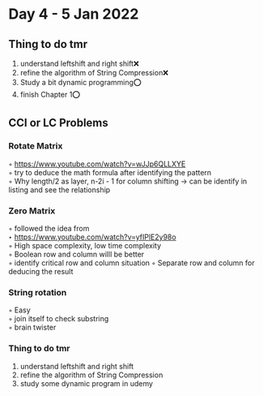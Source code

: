 # Day 4 - 5 Jan 2022

## Thing to do tmr
1. understand leftshift and right shift❌  
2. refine the algorithm of String Compression❌  
3. Study a bit dynamic programming⭕  
4. finish Chapter 1⭕  

## CCI or LC Problems 

### Rotate Matrix  
◦ https://www.youtube.com/watch?v=wJJp6QLLXYE  
◦ try to deduce the math formula after identifying the pattern  
◦ Why length/2 as layer,  n-2i - 1 for column shifting -> can be identify in listing and see the relationship
### Zero Matrix
◦   followed the idea from  
‣   https://www.youtube.com/watch?v=yfIPlE2y98o  
◦   High space complexity, low time complexity  
◦   Boolean row and column willl be better  
◦   identify critical row and column situation
◦  Separate row and column for deducing the result
### String rotation
◦ Easy  
◦ join itself to check substring  
◦ brain twister  

### Thing to do tmr
1. understand leftshift and right shift
2. refine the algorithm of String Compression
3. study some dynamic program in udemy

